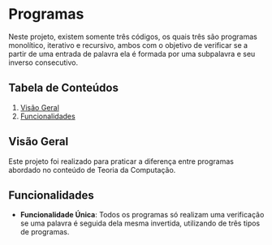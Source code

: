 
# Programas

Neste projeto, existem somente três códigos, os quais três são programas monolítico, iterativo e recursivo, ambos com o objetivo de verificar se a partir de uma entrada de palavra ela é formada por uma subpalavra e seu inverso consecutivo.

## Tabela de Conteúdos

1. [Visão Geral](#visão-geral)
2. [Funcionalidades](#funcionalidades)

## Visão Geral

Este projeto foi realizado para praticar a diferença entre programas abordado no conteúdo de Teoria da Computação.

## Funcionalidades

- **Funcionalidade Única**: Todos os programas só realizam uma verificação se uma palavra é seguida dela mesma invertida, utilizando de três tipos de programas.

